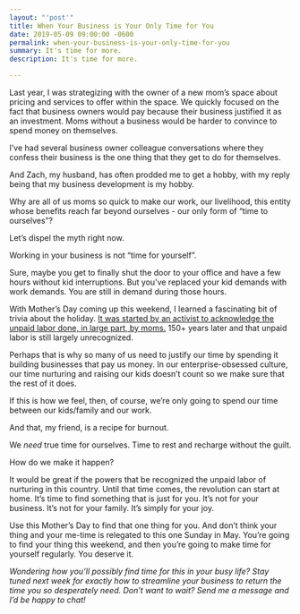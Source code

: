 ```yaml
---
layout: "'post'"
title: When Your Business is Your Only Time for You
date: 2019-05-09 09:00:00 -0600
permalink: when-your-business-is-your-only-time-for-you
summary: It's time for more.
description: It's time for more.

---
```

Last year, I was strategizing with the owner of a new mom’s space about pricing and services to offer within the space. We quickly focused on the fact that business owners would pay because their business justified it as an investment. Moms without a business would be harder to convince to spend money on themselves.

I’ve had several business owner colleague conversations where they confess their business is the one thing that they get to do for themselves.

And Zach, my husband, has often prodded me to get a hobby, with my reply being that my business development is my hobby.

Why are all of us moms so quick to make our work, our livelihood, this entity whose benefits reach far beyond ourselves - our only form of “time to ourselves”?

Let’s dispel the myth right now.

Working in your business is not “time for yourself”.

Sure, maybe you get to finally shut the door to your office and have a few hours without kid interruptions. But you’ve replaced your kid demands with work demands. You are still in demand during those hours.

With Mother’s Day coming up this weekend, I learned a fascinating bit of trivia about the holiday. [It was started by an activist to acknowledge the unpaid labor done, in large part, by moms.](https://medium.com/critical-frequency/lets-return-mother-s-day-to-its-revolutionary-roots-with-the-invisible-labor-calculator-7906e5d40bde?fbclid=IwAR3lMELLpNNkn0Auy2jfMEy8zC0V_TuxWvCtKWTlQO-P0CAATtBxUzy5E44 "Let’s Return Mother’s Day to Its Revolutionary Roots with The Invisible Labor Calculator") 150+ years later and that unpaid labor is still largely unrecognized.

Perhaps that is why so many of us need to justify our time by spending it building businesses that pay us money. In our enterprise-obsessed culture, our time nurturing and raising our kids doesn’t count so we make sure that the rest of it does.

If this is how we feel, then, of course, we’re only going to spend our time between our kids/family and our work.

And that, my friend, is a recipe for burnout.

We _need_ true time for ourselves. Time to rest and recharge without the guilt.

How do we make it happen?

It would be great if the powers that be recognized the unpaid labor of nurturing in this country. Until that time comes, the revolution can start at home. It’s time to find something that is just for you. It’s not for your business. It’s not for your family. It’s simply for your joy.

Use this Mother’s Day to find that one thing for you. And don’t think your thing and your me-time is relegated to this one Sunday in May. You’re going to find your thing this weekend, and then you’re going to make time for yourself regularly. You deserve it.

_Wondering how you’ll possibly find time for this in your busy life? Stay tuned next week for exactly how to streamline your business to return the time you so desperately need. Don’t want to wait? Send me a message and I’d be happy to chat!_
